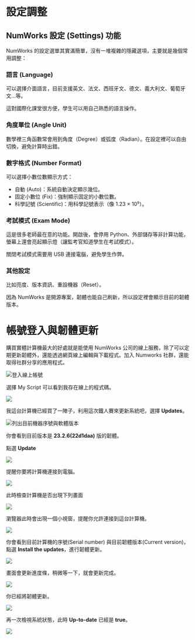 # 設定調整

## NumWorks 設定 (Settings) 功能

NumWorks 的設定選單其實滿簡單，沒有一堆複雜的隱藏選項，主要就是幾個常用調整：

### 語言 (Language)

可以選擇介面語言，目前支援英文、法文、西班牙文、德文、義大利文、葡萄牙文…等。

這對國際化課堂很方便，學生可以用自己熟悉的語言操作。

### 角度單位 (Angle Unit)

數學裡三角函數常會用到角度（Degree）或弧度（Radian）。在設定裡可以自由切換，避免計算時出錯。

### 數字格式 (Number Format)

可以選擇小數位數顯示方式：

  - 自動 (Auto)：系統自動決定顯示幾位。
  - 固定小數位 (Fix)：強制顯示固定的小數位數。
  - 科學記號 (Scientific)：用科學記號表示（像 1.23 × 10⁵）。

### 考試模式 (Exam Mode)

這是很多老師最在意的功能。開啟後，會停用 Python、外部儲存等非計算功能，螢幕上還會亮起顯示燈（讓監考官知道學生在考試模式）。

關閉考試模式需要用 USB 連接電腦，避免學生作弊。

### 其他設定

比如亮度、版本資訊、重設機器（Reset）。

因為 NumWorks 是開源專案，韌體也能自己刷新，所以設定裡會顯示目前的韌體版本。

# 帳號登入與韌體更新

購買實體計算機最大的好處就是能使用 NumWorks 公司的線上服務，除了可以定期更新韌體外，還能透過網頁線上編輯與下載程式。加入 Numworks 社群，還能取得社群分享的應用程式。

![登入線上帳號](img/03_00.png)

選擇 My Script 可以看到我存在線上的程式碼。

![](img/03_02.png)


我這台計算機已經買了一陣子，利用這次鐵人賽來更新系統吧，選擇 **Updates**。

![列出目前機器序號與軟體版本](img/03_01.png)

你會看到目前版本是 **23.2.6(22d1daa)** 版的韌體。

點選 **Update**

![](img/03_03.png)

提醒你要將計算機連接到電腦。

![](img/03_04.png)

此時檢查計算機是否出現下列畫面

![](img/03_05.png)

瀏覽器此時會出現一個小視窗，提醒你允許連接到這台計算機。

![](img/03_06.png)

你會看到目前計算機的序號(Serial number) 與目前韌體版本(Current version)，點選 **Install the updates**，進行韌體更新。

![](img/03_07.png)

畫面會更新進度條，稍微等一下，就會更新完成。

![](img/03_08.png)

你已經將韌體更新。

![](img/03_09.png)

再一次檢視系統狀態，此時 **Up-to-date** 已經是 **true**。

![](img/03_10.png)

